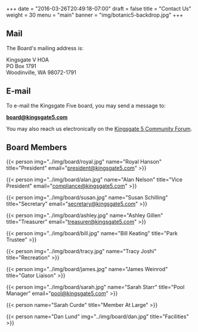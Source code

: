 +++
date = "2016-03-26T20:49:18-07:00"
draft = false
title = "Contact Us"
weight = 30
menu = "main"
banner = "img/botanic5-backdrop.jpg"
+++

## Mail

The Board's mailing address is:

<div class="mail">
    Kingsgate V HOA<br />
    PO  Box 1791<br />
    Woodinville, WA 98072-1791<br />
</div>

## E-mail

To e-mail the Kingsgate Five board, you may send a message to:

**[board@kingsgate5.com](mailto:board@kingsgate5.com)**

You may also reach us electronically on the [Kingsgate 5 Community Forum](https://community.kingsgate5.com/).

## Board Members

{{< person img="../img/board/royal.jpg" name="Royal Hanson" title="President" email="president@kingsgate5.com" >}}

{{< person img="../img/board/alan.jpg" name="Alan Nelson" title="Vice President" email="compliance@kingsgate5.com" >}}

{{< person img="../img/board/susan.jpg" name="Susan Schilling" title="Secretary" email="secretary@kingsgate5.com" >}}

{{< person img="../img/board/ashley.jpg" name="Ashley Gillen" title="Treasurer" email="treasurer@kingsgate5.com" >}}

{{< person img="../img/board/bill.jpg" name="Bill Keating" title="Park Trustee" >}}

{{< person img="../img/board/tracy.jpg" name="Tracy Joshi" title="Recreation" >}}

{{< person img="../img/board/james.jpg" name="James Weinrod" title="Gator Liaison" >}}

{{< person img="../img/board/sarah.jpg" name="Sarah Starr" title="Pool Manager" email="pool@kingsgate5.com" >}}

{{< person name="Sarah Curde" title="Member At Large" >}}

{{< person name="Dan Lund" img="../img/board/dan.jpg" title="Facilities" >}}

